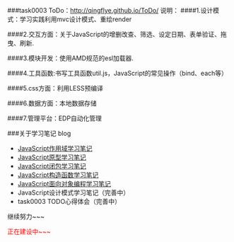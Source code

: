 
###task0003 ToDo：http://qingflye.github.io/ToDo/
说明：
####1.设计模式：学习实践利用mvc设计模式、重绘render

####2.交互方面：关于JavaScript的增删改查、筛选、设定日期、表单验证、拖曳、刷新.

####3.模块开发：使用AMD规范的esl加载器.

####4.工具函数:书写工具函数util.js，JavaScript的常见操作（bind、each等）

####5.css方面：利用LESS预编译

####6.数据方面：本地数据存储

####7.管理平台：EDP自动化管理

###关于学习笔记 blog

* [JavaScript作用域学习笔记](http://www.cnblogs.com/QingFlye/p/4480166.html)
* [JavaScript原型学习笔记](http://www.cnblogs.com/QingFlye/p/4480925.html)
* [JavaScript闭包学习笔记](http://www.cnblogs.com/QingFlye/p/4480952.html)
* [JavaScript构造函数学习笔记](http://www.cnblogs.com/QingFlye/p/4483842.html)
* [JavaScript面向对象编程学习笔记](http://www.cnblogs.com/QingFlye/p/4486279.html)
* JavaScript设计模式学习笔记（完善中）
* task0003 TODO心得体会（完善中）


继续努力~~~

<p style="color:red">正在建设中~~~</a>



